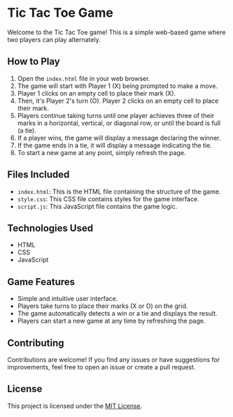 # Tic Tac Toe Game

Welcome to the Tic Tac Toe game! This is a simple web-based game where two players can play alternately.

## How to Play

1. Open the `index.html` file in your web browser.
2. The game will start with Player 1 (X) being prompted to make a move.
3. Player 1 clicks on an empty cell to place their mark (X).
4. Then, it's Player 2's turn (O). Player 2 clicks on an empty cell to place their mark.
5. Players continue taking turns until one player achieves three of their marks in a horizontal, vertical, or diagonal row, or until the board is full (a tie).
6. If a player wins, the game will display a message declaring the winner.
7. If the game ends in a tie, it will display a message indicating the tie.
8. To start a new game at any point, simply refresh the page.

## Files Included

- `index.html`: This is the HTML file containing the structure of the game.
- `style.css`: This CSS file contains styles for the game interface.
- `script.js`: This JavaScript file contains the game logic.

## Technologies Used

- HTML
- CSS
- JavaScript

## Game Features

- Simple and intuitive user interface.
- Players take turns to place their marks (X or O) on the grid.
- The game automatically detects a win or a tie and displays the result.
- Players can start a new game at any time by refreshing the page.

## Contributing

Contributions are welcome! If you find any issues or have suggestions for improvements, feel free to open an issue or create a pull request.

## License

This project is licensed under the [MIT License](LICENSE).
